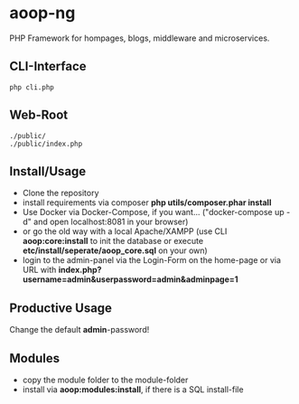 # aoop-ng

PHP Framework for hompages, blogs, middleware and microservices.

## CLI-Interface
```
php cli.php
```

## Web-Root
```
./public/
./public/index.php
```

## Install/Usage
- Clone the repository
- install requirements via composer **php utils/composer.phar install**
- Use Docker via Docker-Compose, if you want... ("docker-compose up -d" and open localhost:8081 in your browser)
- or go the old way with a local Apache/XAMPP (use CLI **aoop:core:install** to init the database or execute **etc/install/seperate/aoop_core.sql** on your own)
- login to the admin-panel via the Login-Form on the home-page or via URL with **index.php?username=admin&userpassword=admin&adminpage=1**

## Productive Usage
Change the default **admin**-password!

## Modules
- copy the module folder to the module-folder
- install via **aoop:modules:install**, if there is a SQL install-file